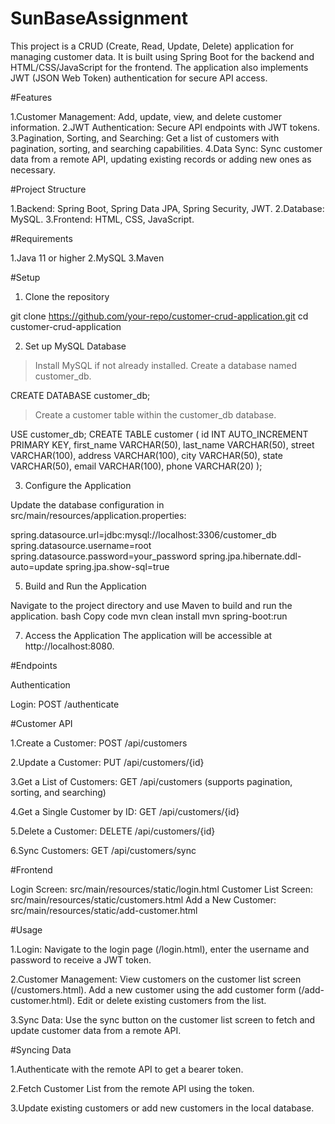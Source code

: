 # SunBaseAssignment

This project is a CRUD (Create, Read, Update, Delete) application for managing customer data. It is built using Spring Boot for the backend and HTML/CSS/JavaScript for the frontend. The application also implements JWT (JSON Web Token) authentication for secure API access.

#Features

1.Customer Management: Add, update, view, and delete customer information.
2.JWT Authentication: Secure API endpoints with JWT tokens.
3.Pagination, Sorting, and Searching: Get a list of customers with pagination, sorting, and searching capabilities.
4.Data Sync: Sync customer data from a remote API, updating existing records or adding new ones as necessary.

#Project Structure

1.Backend: Spring Boot, Spring Data JPA, Spring Security, JWT.
2.Database: MySQL.
3.Frontend: HTML, CSS, JavaScript.

#Requirements

1.Java 11 or higher
2.MySQL
3.Maven

#Setup

1. Clone the repository

git clone https://github.com/your-repo/customer-crud-application.git
cd customer-crud-application

2. Set up MySQL Database
   
>Install MySQL if not already installed.
>Create a database named customer_db.

CREATE DATABASE customer_db;

>Create a customer table within the customer_db database.

USE customer_db;
CREATE TABLE customer (
    id INT AUTO_INCREMENT PRIMARY KEY,
    first_name VARCHAR(50),
    last_name VARCHAR(50),
    street VARCHAR(100),
    address VARCHAR(100),
    city VARCHAR(50),
    state VARCHAR(50),
    email VARCHAR(100),
    phone VARCHAR(20)
);

3. Configure the Application

Update the database configuration in src/main/resources/application.properties:

spring.datasource.url=jdbc:mysql://localhost:3306/customer_db
spring.datasource.username=root
spring.datasource.password=your_password
spring.jpa.hibernate.ddl-auto=update
spring.jpa.show-sql=true

5. Build and Run the Application

Navigate to the project directory and use Maven to build and run the application.
bash
Copy code
mvn clean install
mvn spring-boot:run

7. Access the Application
The application will be accessible at http://localhost:8080.

#Endpoints

Authentication

Login: POST /authenticate

#Customer API

1.Create a Customer: POST /api/customers

2.Update a Customer: PUT /api/customers/{id}

3.Get a List of Customers: GET /api/customers (supports pagination, sorting, and searching)

4.Get a Single Customer by ID: GET /api/customers/{id}

5.Delete a Customer: DELETE /api/customers/{id}

6.Sync Customers: GET /api/customers/sync

#Frontend

Login Screen: src/main/resources/static/login.html
Customer List Screen: src/main/resources/static/customers.html
Add a New Customer: src/main/resources/static/add-customer.html

#Usage

1.Login: Navigate to the login page (/login.html), enter the username and password to receive a JWT token.

2.Customer Management:
View customers on the customer list screen (/customers.html).
Add a new customer using the add customer form (/add-customer.html).
Edit or delete existing customers from the list.

3.Sync Data: Use the sync button on the customer list screen to fetch and update customer data from a remote API.

#Syncing Data

1.Authenticate with the remote API to get a bearer token.

2.Fetch Customer List from the remote API using the token.

3.Update existing customers or add new customers in the local database.
